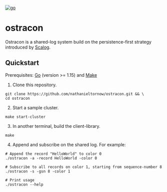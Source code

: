 [![go](https://github.com/nathanieltornow/ostracon/actions/workflows/go.yml/badge.svg)](https://github.com/nathanieltornow/ostracon/actions/workflows/go.yml)

# ostracon

Ostracon is a shared-log system build on the persistence-first strategy introduced 
by [Scalog](https://www.usenix.org/conference/nsdi20/presentation/ding).

## Quickstart

Prerequisites: [Go](https://golang.org/) (version >= 1.15) and 
[Make](https://www.gnu.org/software/make/)

1. Clone this repository.
```shell
git clone https://github.com/nathanieltornow/ostracon.git && \
cd ostracon
```

2. Start a sample cluster.
```shell
make start-cluster
```

3. In another terminal, build the client-library.
```shell
make
```

4. Append and subscribe on the shared log. For example:
```shell
# Append the record "HelloWorld" to color 0
./ostracon -a -record HelloWorld -color 0 

# Subscribe to all records on color 1, starting from sequence-number 8
./ostracon -s -gsn 8 -color 1

# Print usage
./ostracon --help
```
